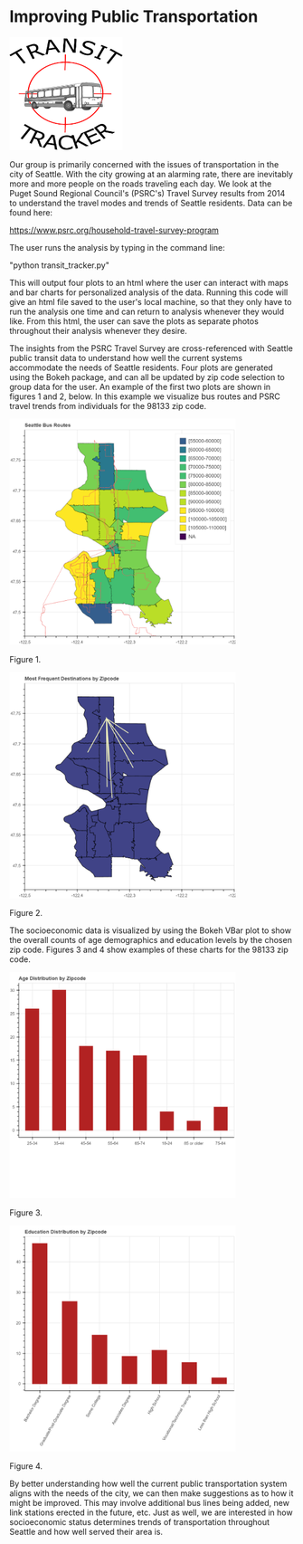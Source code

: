 # Improving Public Transportation
<img src="/Images/transittrackers.png" alt="Drawing" height="200" width="200"/>

Our group is primarily concerned with the issues of transportation in the city
of Seattle. With the city growing at an alarming rate, there are inevitably
more and more people on the roads traveling each day. We look at the Puget
Sound Regional Council's (PSRC's) Travel Survey results from 2014 to understand the
travel modes and trends of Seattle residents. Data can be found here:

https://www.psrc.org/household-travel-survey-program

The user runs the analysis by typing in the command line:

"python transit_tracker.py"

This will output four plots to an html where the user can interact with maps
and bar charts for personalized analysis of the data. Running this
code will give an html file saved to the user's local machine, so that they
only have to run the analysis one time and can return to analysis whenever
they would like. From this html, the user can save the plots as separate photos
throughout their analysis whenever they desire.

The insights from the PSRC Travel Survey are cross-referenced with Seattle
public transit data to understand how well the current systems accommodate the
needs of Seattle residents. Four plots are generated using the Bokeh package,
and can all be updated by zip code selection to group data for the user. An
example of the first two plots are shown in figures 1 and 2, below. In this
example we visualize bus routes and PSRC travel trends from individuals for the
98133 zip code.

<img src="/Images/routes.png" alt="Drawing" height="400" width="400"/>

Figure 1.

<img src="/Images/trends.png" alt="Drawing" height="400" width="400"/>

Figure 2.

The socioeconomic data is visualized by using the Bokeh VBar plot to show the
overall counts of age demographics and education levels by the chosen zip code.
Figures 3 and 4 show examples of these charts for the 98133 zip code.

<img src="/Images/age.png" alt="Drawing" height="400" width="400"/>

Figure 3.

<img src="/Images/edu.png" alt="Drawing" height="400" width="400"/>

Figure 4.

By better understanding how well the current public transportation system
aligns with the needs of the city, we can then make suggestions as to how it
might be improved. This may involve additional bus lines being added, new
link stations erected in the future, etc. Just as well, we are interested in
how socioeconomic status determines trends of transportation throughout Seattle
and how well served their area is.
